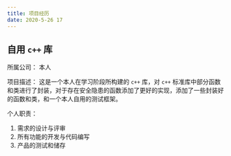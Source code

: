 ```yaml
---
title: 项目经历
date: 2020-5-26 17
---
```


## 自用 `c++` 库

所属公司：
本人

项目描述：
这是一个本人在学习阶段所构建的 `c++` 库，对 `c++` 标准库中部分函数和类进行了封装，对于存在安全隐患的函数添加了更好的实现，添加了一些封装好的函数和类，和一个本人自用的测试框架。

个人职责：
1. 需求的设计与评审
2. 所有功能的开发与代码编写
3. 产品的测试和储存